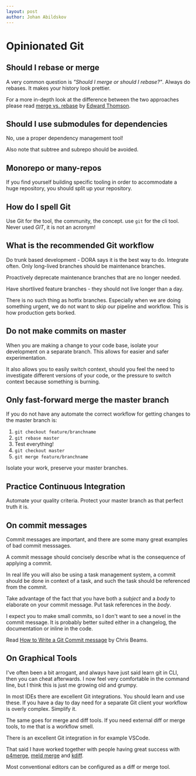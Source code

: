 ```yaml
---
layout: post
author: Johan Abildskov
---
```


# Opinionated Git

## Should I rebase or merge

A very common question is _"Should I merge or should I rebase?"_.
Always do rebases. It makes your history look prettier.

For a more in-depth look at the difference between the two approaches
please read [merge vs. rebase](http://edwardthomson.com/blog/merge_vs_rebase.html) by [Edward Thomson](https://twitter.com/ethomson).

## Should I use submodules for dependencies

No, use a proper dependency management tool!

Also note that subtree and subrepo should be avoided.

## Monorepo or many-repos

If you find yourself building specific tooling in order to accommodate a huge
repository, you should split up your repository.

## How do I spell Git

Use Git for the tool, the community, the concept. use `git` for the cli tool.
Never used _GIT_, it is not an acronym!

## What is the recommended Git workflow

Do trunk based development - DORA says it is the best way to do.
Integrate often. Only long-lived branches should be maintenance branches.

Proactively deprecate maintenance branches that are no longer needed.

Have shortlived feature branches - they should not live longer than a day.

There is no such thing as hotfix branches. Especially when we are doing something urgent, 
we do not want to skip our pipeline and workflow. This is how production gets borked.

## Do not make commits on master

When you are making a change to your code base, isolate your development on
a separate branch. This allows for easier and safer experimentation.

It also allows you to easily switch context, should you feel the need to
investigate different versions of your code, or the pressure to switch context
because something is burning.

## Only fast-forward merge the master branch

If you do not have any automate the correct workflow for getting changes to the
master branch is:
1. `git checkout feature/branchname`
2. `git rebase master`
3. Test everything!
4. `git checkout master`
5. `git merge feature/branchname`

Isolate your work, preserve your master branches.

## Practice Continuous Integration

Automate your quality criteria. Protect your master branch as that perfect
truth it is.

## On commit messages

Commit messages are important, and there are some many great examples of bad commit messsages.

A commit message should concisely describe what is the consequence of applying a commit.

In real life you will also be using a task management system, a commit should be done in context of a task, and such the task should be referenced from the commit.

Take advantage of the fact that you have both a _subject_ and a _body_ to elaborate on your commit message. Put task references in the _body_.

I expect you to make small commits, so I don't want to see a novel in the commit message. It is probably better suited either in a changelog, the documentation or inline in the code.

Read [How to Write a Git Commit message](https://chris.beams.io/posts/git-commit/) by Chris Beams.

## On Graphical Tools

I've often been a bit arrogant, and always have just said learn git in CLI, then you can cheat afterwards.
I now feel very comfortable in the command line, but I think this is just me growing old and grumpy.

In most IDEs there are excellent Git integrations. You should learn and use these. If you have a day to day need
for a separate Git client your workflow is overly complex. Simplify it.

The same goes for merge and diff tools. If you need external diff or merge tools, to me that is a workflow smell.

There is an excellent Git integration in for example VSCode.

That said I have worked together with people having great success with [p4merge](https://www.perforce.com/products/helix-core-apps/merge-diff-tool-p4merge), [meld merge](http://meldmerge.org/) and [kdiff](http://kdiff3.sourceforge.net/).

Most conventional editors can be configured as a diff or merge tool.
